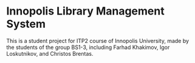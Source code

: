 # Innopolis Library Management System
This is a student project for ITP2 course of Innopolis University, made by the students of the group BS1-3, including Farhad Khakimov, Igor Loskutnikov, and Christos Brentas.
